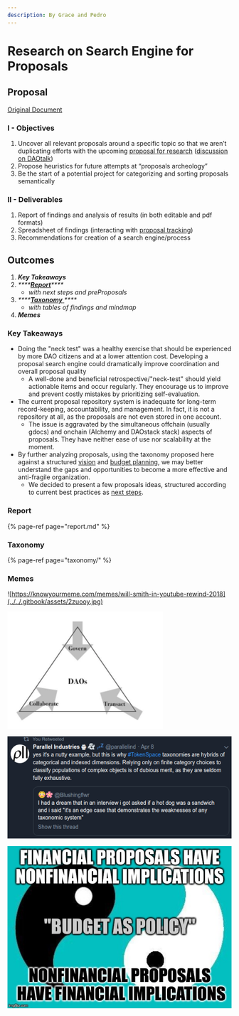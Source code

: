 ```yaml
---
description: By Grace and Pedro
---
```


# Research on Search Engine for Proposals

## Proposal

[Original Document](https://docs.google.com/document/d/1iw7BA5aIsjuHNxi9DeZyHtatLNPw5tYYrkfNARQmVK0/edit)

### I - Objectives

1. Uncover all relevant proposals around a specific topic so that we aren’t duplicating efforts with the upcoming [proposal for research](https://docs.google.com/spreadsheets/d/1pQrfzQMafzrsXt66ZzJBTjm20qeLXoUFX51ptRywLm4/edit#gid=1194219037) \([discussion on DAOtalk](https://daotalk.org/t/case-studies-decentralized-orgs-with-on-chain-governance/395)\)
2. Propose heuristics for future attempts at “proposals archeology”
3. Be the start of a potential project for categorizing and sorting proposals semantically  

### II - Deliverables

1. Report of findings and analysis of results \(in both editable and pdf formats\)
2. Spreadsheet of findings \(interacting with [proposal tracking](https://docs.google.com/spreadsheets/d/1FV8iz4ebZb4E3nXckzPsWy7IfhtsX3filkbX_gbPLNs/edit#gid=1899049180)\)
3. Recommendations for creation of a search engine/process

## Outcomes

1. _**Key Takeaways**_
2. _\*\*\*\*_[_**Report**_](report.md)_\*\*\*\*_
   * _with next steps and preProposals_
3. _\*\*\*\*_[_**Taxonomy**_ ](taxonomy/)_\*\*\*\*_
   * _with tables of findings and mindmap_
4. _**Memes**_



### Key Takeaways

* Doing the "neck test" was a healthy exercise that should be experienced by more DAO citizens and at a lower attention cost. Developing a proposal search engine could dramatically improve coordination and overall proposal quality 
  * A well-done and beneficial retrospective/"neck-test" should yield actionable items and occur regularly. They encourage us to improve and prevent costly mistakes by prioritizing self-evaluation.
* The current proposal repository system is inadequate for long-term record-keeping, accountability, and management. In fact, it is not a repository at all, as the proposals are not even stored in one account.
  * The issue is aggravated by the simultaneous offchain \(usually gdocs\) and onchain \(Alchemy and DAOstack stack\) aspects of proposals. They have neither ease of use nor scalability at the moment.
* By further analyzing proposals, using the taxonomy proposed here against a structured [vision](https://docs.google.com/document/d/10-0ppf_QpYdlBC_AFWt-QhJWyUpBRl5zU9bU1AWXUqU/edit#heading=h.ggo559linbt0) and [budget planning](https://docs.google.com/document/d/1fyhXSv_yp38FbC-R3aJPqqVJDvi6i0LATZya5F9vtZ4/edit), we may better understand the gaps and opportunities to become a more effective and anti-fragile organization.
  * We decided to present a few proposals ideas, structured according to current best practices as [next steps](report.md#next-steps).

### Report

{% page-ref page="report.md" %}

### Taxonomy

{% page-ref page="taxonomy/" %}

### Memes

![https://knowyourmeme.com/memes/will-smith-in-youtube-rewind-2018](../../.gitbook/assets/2zuooy.jpg)

![From &quot;Beyond the End of History&quot; by Cem](../../.gitbook/assets/image%20%284%29.png)

![](../../.gitbook/assets/image%20%286%29.png)

![](../../.gitbook/assets/image%20%283%29.png)


